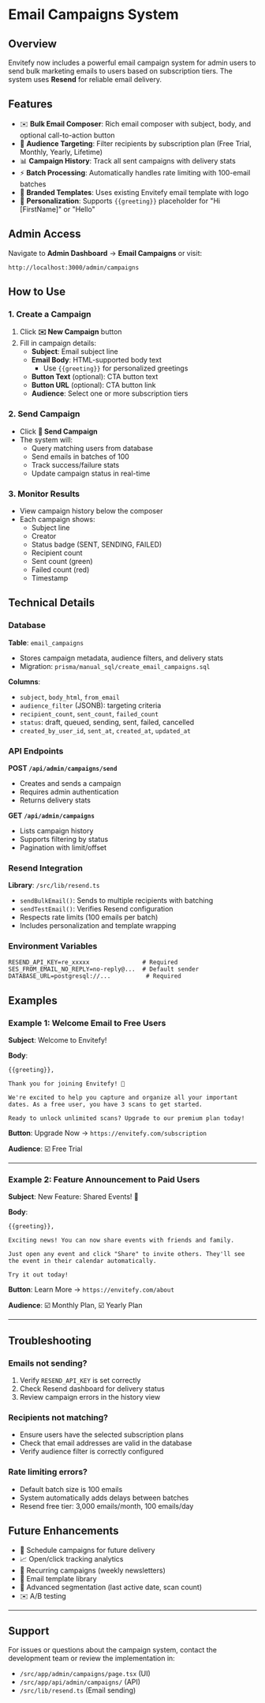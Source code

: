# Email Campaigns System

## Overview

Envitefy now includes a powerful email campaign system for admin users to send bulk marketing emails to users based on subscription tiers. The system uses **Resend** for reliable email delivery.

## Features

- ✉️ **Bulk Email Composer**: Rich email composer with subject, body, and optional call-to-action button
- 🎯 **Audience Targeting**: Filter recipients by subscription plan (Free Trial, Monthly, Yearly, Lifetime)
- 📊 **Campaign History**: Track all sent campaigns with delivery stats
- ⚡ **Batch Processing**: Automatically handles rate limiting with 100-email batches
- 🎨 **Branded Templates**: Uses existing Envitefy email template with logo
- 👤 **Personalization**: Supports `{{greeting}}` placeholder for "Hi [FirstName]" or "Hello"

## Admin Access

Navigate to **Admin Dashboard** → **Email Campaigns** or visit:

```
http://localhost:3000/admin/campaigns
```

## How to Use

### 1. Create a Campaign

1. Click **✉️ New Campaign** button
2. Fill in campaign details:
   - **Subject**: Email subject line
   - **Email Body**: HTML-supported body text
     - Use `{{greeting}}` for personalized greetings
   - **Button Text** (optional): CTA button text
   - **Button URL** (optional): CTA button link
   - **Audience**: Select one or more subscription tiers

### 2. Send Campaign

- Click **🚀 Send Campaign**
- The system will:
  - Query matching users from database
  - Send emails in batches of 100
  - Track success/failure stats
  - Update campaign status in real-time

### 3. Monitor Results

- View campaign history below the composer
- Each campaign shows:
  - Subject line
  - Creator
  - Status badge (SENT, SENDING, FAILED)
  - Recipient count
  - Sent count (green)
  - Failed count (red)
  - Timestamp

## Technical Details

### Database

**Table**: `email_campaigns`

- Stores campaign metadata, audience filters, and delivery stats
- Migration: `prisma/manual_sql/create_email_campaigns.sql`

**Columns**:

- `subject`, `body_html`, `from_email`
- `audience_filter` (JSONB): targeting criteria
- `recipient_count`, `sent_count`, `failed_count`
- `status`: draft, queued, sending, sent, failed, cancelled
- `created_by_user_id`, `sent_at`, `created_at`, `updated_at`

### API Endpoints

**POST `/api/admin/campaigns/send`**

- Creates and sends a campaign
- Requires admin authentication
- Returns delivery stats

**GET `/api/admin/campaigns`**

- Lists campaign history
- Supports filtering by status
- Pagination with limit/offset

### Resend Integration

**Library**: `/src/lib/resend.ts`

- `sendBulkEmail()`: Sends to multiple recipients with batching
- `sendTestEmail()`: Verifies Resend configuration
- Respects rate limits (100 emails per batch)
- Includes personalization and template wrapping

### Environment Variables

```env
RESEND_API_KEY=re_xxxxx               # Required
SES_FROM_EMAIL_NO_REPLY=no-reply@...  # Default sender
DATABASE_URL=postgresql://...          # Required
```

## Examples

### Example 1: Welcome Email to Free Users

**Subject**: Welcome to Envitefy!

**Body**:

```
{{greeting}},

Thank you for joining Envitefy! 🎉

We're excited to help you capture and organize all your important dates. As a free user, you have 3 scans to get started.

Ready to unlock unlimited scans? Upgrade to our premium plan today!
```

**Button**: Upgrade Now → `https://envitefy.com/subscription`

**Audience**: ☑️ Free Trial

---

### Example 2: Feature Announcement to Paid Users

**Subject**: New Feature: Shared Events! 🔗

**Body**:

```
{{greeting}},

Exciting news! You can now share events with friends and family.

Just open any event and click "Share" to invite others. They'll see the event in their calendar automatically.

Try it out today!
```

**Button**: Learn More → `https://envitefy.com/about`

**Audience**: ☑️ Monthly Plan, ☑️ Yearly Plan

---

## Troubleshooting

### Emails not sending?

1. Verify `RESEND_API_KEY` is set correctly
2. Check Resend dashboard for delivery status
3. Review campaign errors in the history view

### Recipients not matching?

- Ensure users have the selected subscription plans
- Check that email addresses are valid in the database
- Verify audience filter is correctly configured

### Rate limiting errors?

- Default batch size is 100 emails
- System automatically adds delays between batches
- Resend free tier: 3,000 emails/month, 100 emails/day

## Future Enhancements

- 📅 Schedule campaigns for future delivery
- 📈 Open/click tracking analytics
- 🔄 Recurring campaigns (weekly newsletters)
- 📧 Email template library
- 🎯 Advanced segmentation (last active date, scan count)
- ✉️ A/B testing

---

## Support

For issues or questions about the campaign system, contact the development team or review the implementation in:

- `/src/app/admin/campaigns/page.tsx` (UI)
- `/src/app/api/admin/campaigns/` (API)
- `/src/lib/resend.ts` (Email sending)
